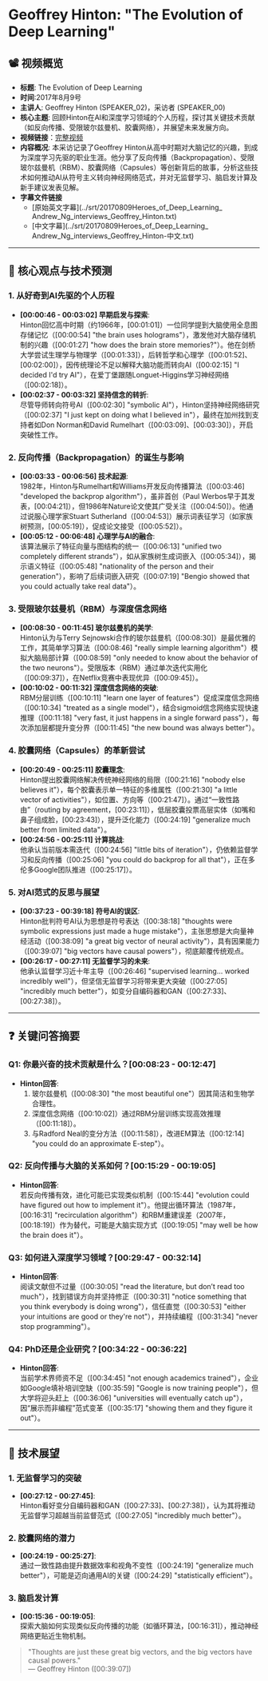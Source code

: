 # Geoffrey Hinton: "The Evolution of Deep Learning"

## 📽️ 视频概览
- **标题**: The Evolution of Deep Learning
- **时间**:2017年8月9号
- **主讲人**: Geoffrey Hinton (SPEAKER_02)，采访者 (SPEAKER_00)
- **核心主题**: 回顾Hinton在AI和深度学习领域的个人历程，探讨其关键技术贡献（如反向传播、受限玻尔兹曼机、胶囊网络），并展望未来发展方向。
- **视频链接**：[完整视频](https://www.youtube.com/watch?v=-eyhCTvrEtE)
- **内容概况**: 本采访记录了Geoffrey Hinton从高中时期对大脑记忆的兴趣，到成为深度学习先驱的职业生涯。他分享了反向传播（Backpropagation）、受限玻尔兹曼机（RBM）、胶囊网络（Capsules）等创新背后的故事，分析这些技术如何推动AI从符号主义转向神经网络范式，并对无监督学习、脑启发计算及新手建议发表见解。
- **字幕文件链接**
  - [原始英文字幕](../srt/20170809Heroes_of_Deep_Learning_ Andrew_Ng_interviews_Geoffrey_Hinton.txt)
  - [中文字幕](../srt/20170809Heroes_of_Deep_Learning_ Andrew_Ng_interviews_Geoffrey_Hinton-中文.txt)
---

## 🎯 核心观点与技术预测

### 1. **从好奇到AI先驱的个人历程**
- **[00:00:46 - 00:03:02] 早期启发与探索**:  
  Hinton回忆高中时期（约1966年，[00:01:01]）一位同学提到大脑使用全息图存储记忆（[00:00:54] "the brain uses holograms"），激发他对大脑存储机制的兴趣（[00:01:27] "how does the brain store memories?"）。他在剑桥大学尝试生理学与物理学（[00:01:33]），后转哲学和心理学（[00:01:52]、[00:02:00]），因传统理论不足以解释大脑功能而转向AI（[00:02:15] "I decided I'd try AI"），在爱丁堡跟随Longuet-Higgins学习神经网络（[00:02:18]）。
- **[00:02:37 - 00:03:32] 坚持信念的转折**:  
  尽管导师转向符号AI（[00:02:30] "symbolic AI"），Hinton坚持神经网络研究（[00:02:37] "I just kept on doing what I believed in"），最终在加州找到支持者如Don Norman和David Rumelhart（[00:03:09]、[00:03:30]），开启突破性工作。

### 2. **反向传播（Backpropagation）的诞生与影响**
- **[00:03:33 - 00:06:56] 技术起源**:  
  1982年，Hinton与Rumelhart和Williams开发反向传播算法（[00:03:46] "developed the backprop algorithm"），虽非首创（Paul Werbos早于其发表，[00:04:21]），但1986年Nature论文使其广受关注（[00:04:50]）。他通过说服心理学家Stuart Sutherland（[00:04:53]）展示词表征学习（如家族树预测，[00:05:19]），促成论文接受（[00:05:52]）。
- **[00:05:12 - 00:06:48] 心理学与AI的融合**:  
  该算法展示了特征向量与图结构的统一（[00:06:13] "unified two completely different strands"），如从家族树生成词嵌入（[00:05:34]），揭示语义特征（[00:05:48] "nationality of the person and their generation"），影响了后续词嵌入研究（[00:07:19] "Bengio showed that you could actually take real data"）。

### 3. **受限玻尔兹曼机（RBM）与深度信念网络**
- **[00:08:30 - 00:11:45] 玻尔兹曼机的美学**:  
  Hinton认为与Terry Sejnowski合作的玻尔兹曼机（[00:08:30]）是最优雅的工作，其简单学习算法（[00:08:46] "really simple learning algorithm"）模拟大脑局部计算（[00:08:59] "only needed to know about the behavior of the two neurons"）。受限版本（RBM）通过单次迭代实用化（[00:09:37]），在Netflix竞赛中表现优异（[00:09:45]）。
- **[00:10:02 - 00:11:32] 深度信念网络的突破**:  
  RBM分层训练（[00:10:11] "learn one layer of features"）促成深度信念网络（[00:10:34] "treated as a single model"），结合sigmoid信念网络实现快速推理（[00:11:18] "very fast, it just happens in a single forward pass"），每次添加层都提升变分界（[00:11:45] "the new bound was always better"）。

### 4. **胶囊网络（Capsules）的革新尝试**
- **[00:20:49 - 00:25:11] 胶囊理念**:  
  Hinton提出胶囊网络解决传统神经网络的局限（[00:21:16] "nobody else believes it"），每个胶囊表示单一特征的多维属性（[00:21:30] "a little vector of activities"），如位置、方向等（[00:21:47]）。通过“一致性路由”（routing by agreement，[00:23:11]），低层胶囊投票高层实体（如嘴和鼻子组成脸，[00:23:43]），提升泛化能力（[00:24:19] "generalize much better from limited data"）。
- **[00:24:56 - 00:25:11] 计算挑战**:  
  他承认当前版本需迭代（[00:24:56] "little bits of iteration"），仍依赖监督学习和反向传播（[00:25:06] "you could do backprop for all that"），正在多伦多Google团队推进（[00:25:17]）。

### 5. **对AI范式的反思与展望**
- **[00:37:23 - 00:39:18] 符号AI的误区**:  
  Hinton批判符号AI认为思想是符号表达（[00:38:18] "thoughts were symbolic expressions just made a huge mistake"），主张思想是大向量神经活动（[00:38:09] "a great big vector of neural activity"），具有因果能力（[00:39:07] "big vectors have causal powers"），彻底颠覆传统观点。
- **[00:26:17 - 00:27:11] 无监督学习的未来**:  
  他承认监督学习近十年主导（[00:26:46] "supervised learning... worked incredibly well"），但坚信无监督学习将带来更大突破（[00:27:05] "incredibly much better"），如变分自编码器和GAN（[00:27:33]、[00:27:38]）。

---

## ❓ 关键问答摘要

### Q1: 你最兴奋的技术贡献是什么？**[00:08:23 - 00:12:47]**
- **Hinton回答**:  
  1. 玻尔兹曼机（[00:08:30] "the most beautiful one"）因其简洁和生物学合理性。  
  2. 深度信念网络（[00:10:02]）通过RBM分层训练实现高效推理（[00:11:18]）。  
  3. 与Radford Neal的变分方法（[00:11:58]），改进EM算法（[00:12:14] "you could do an approximate E-step"）。

### Q2: 反向传播与大脑的关系如何？**[00:15:29 - 00:19:05]**
- **Hinton回答**:  
  若反向传播有效，进化可能已实现类似机制（[00:15:44] "evolution could have figured out how to implement it"）。他提出循环算法（1987年，[00:16:31] "recirculation algorithm"）和RBM重建误差（2007年，[00:18:19]）作为替代，可能是大脑实现方式（[00:19:05] "may well be how the brain does it"）。

### Q3: 如何进入深度学习领域？**[00:29:47 - 00:32:14]**
- **Hinton回答**:  
  阅读文献但不过量（[00:30:05] "read the literature, but don’t read too much"），找到错误方向并坚持修正（[00:30:31] "notice something that you think everybody is doing wrong"），信任直觉（[00:30:53] "either your intuitions are good or they're not"），并持续编程（[00:31:34] "never stop programming"）。

### Q4: PhD还是企业研究？**[00:34:22 - 00:36:22]**
- **Hinton回答**:  
  当前学术界师资不足（[00:34:45] "not enough academics trained"），企业如Google填补培训空缺（[00:35:59] "Google is now training people"），但大学将迎头赶上（[00:36:06] "universities will eventually catch up"），因“展示而非编程”范式变革（[00:35:17] "showing them and they figure it out"）。

---

## 🔮 技术展望

### 1. **无监督学习的突破**
- **[00:27:12 - 00:27:45]**:  
  Hinton看好变分自编码器和GAN（[00:27:33]、[00:27:38]），认为其将推动无监督学习超越当前监督范式（[00:27:05] "incredibly much better"）。

### 2. **胶囊网络的潜力**
- **[00:24:19 - 00:25:27]**:  
  通过一致性路由提升数据效率和视角不变性（[00:24:19] "generalize much better"），可能是迈向通用AI的关键（[00:24:29] "statistically efficient"）。

### 3. **脑启发计算**
- **[00:15:36 - 00:19:05]**:  
  探索大脑如何实现类似反向传播的功能（如循环算法，[00:16:31]），推动神经网络更贴近生物机制。

> "Thoughts are just these great big vectors, and the big vectors have causal powers."  
> — Geoffrey Hinton ([00:39:07])

